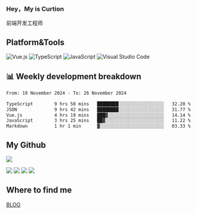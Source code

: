 ### Hey，My is Curtion
前端开发工程师
## Platform&Tools

![Vue.js](https://img.shields.io/badge/-Vue.js-4FC08D?style=flat-square&logo=Vue.js&logoColor=white)
![TypeScript](https://img.shields.io/badge/-TypeScript-007ACC?style=flat-square&logo=typescript&logoColor=white)
![JavaScript](https://img.shields.io/badge/-JavaScript-F7DF1E?style=flat-square&logo=javascript&logoColor=black)
![Visual Studio Code](https://img.shields.io/badge/-VSCode-007ACC?style=flat-square&logo=Visual-Studio-Code&logoColor=white)

## 📊 Weekly development breakdown

<!--START_SECTION:waka-->

```txt
From: 19 November 2024 - To: 26 November 2024

TypeScript        9 hrs 50 mins   ████████░░░░░░░░░░░░░░░░░   32.20 %
JSON              9 hrs 42 mins   ████████░░░░░░░░░░░░░░░░░   31.77 %
Vue.js            4 hrs 19 mins   ███▓░░░░░░░░░░░░░░░░░░░░░   14.14 %
JavaScript        3 hrs 25 mins   ██▓░░░░░░░░░░░░░░░░░░░░░░   11.22 %
Markdown          1 hr 1 min      ▓░░░░░░░░░░░░░░░░░░░░░░░░   03.33 %
```

<!--END_SECTION:waka-->

## My Github

![](http://github-profile-summary-cards.vercel.app/api/cards/profile-details?username=curtion&theme=nord_bright)

![](http://github-profile-summary-cards.vercel.app/api/cards/stats?username=curtion&theme=nord_bright)
![](http://github-profile-summary-cards.vercel.app/api/cards/productive-time?username=curtion&theme=nord_bright&utcOffset=8)
![](http://github-profile-summary-cards.vercel.app/api/cards/repos-per-language?username=curtion&theme=nord_bright)
![](http://github-profile-summary-cards.vercel.app/api/cards/most-commit-language?username=curtion&theme=nord_bright)

## Where to find me

[BLOG](https://blog.3gxk.net)
